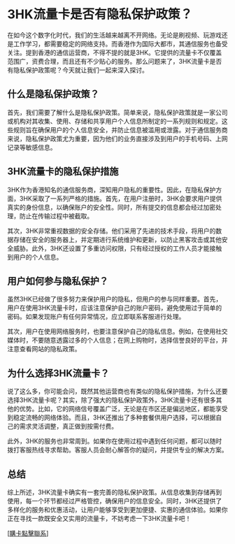 # 3HK流量卡是否有隐私保护政策？

在如今这个数字化时代，我们的生活越来越离不开网络。无论是刷视频、玩游戏还是工作学习，都需要稳定的网络支持。而香港作为国际大都市，其通信服务也备受关注。提到香港的通信运营商，不得不提的就是3HK。它提供的流量卡不仅覆盖范围广，资费合理，而且还有不少贴心的服务。那么问题来了，3HK流量卡是否有隐私保护政策呢？今天就让我们一起来深入探讨。

## 什么是隐私保护政策？

首先，我们需要了解什么是隐私保护政策。简单来说，隐私保护政策就是一家公司或机构对其收集、使用、存储和共享用户个人信息所制定的一系列规则和规定。这些规则旨在确保用户的个人信息安全，并防止信息被滥用或泄露。对于通信服务商来说，隐私保护政策尤为重要，因为他们的业务直接涉及到用户的手机号码、上网记录等敏感信息。

## 3HK流量卡的隐私保护措施

3HK作为香港知名的通信服务商，深知用户隐私的重要性。因此，在隐私保护方面，3HK采取了一系列严格的措施。首先，在用户注册时，3HK会要求用户提供真实的身份信息，以确保账户的安全性。同时，所有提交的信息都会经过加密处理，防止在传输过程中被截取。

其次，3HK非常重视数据的安全存储。他们采用了先进的技术手段，将用户的数据存储在安全的服务器上，并定期进行系统维护和更新，以防止黑客攻击或其他安全威胁。此外，3HK还设置了多重访问权限，只有经过授权的工作人员才能接触到用户的个人信息。

## 用户如何参与隐私保护？

虽然3HK已经做了很多努力来保护用户的隐私，但用户的参与同样重要。首先，用户在使用3HK流量卡时，应该注意保护自己的账户密码，避免使用过于简单的密码。如果发现账户有任何异常情况，应立即联系客服进行处理。

其次，用户在使用网络服务时，也要注意保护自己的隐私信息。例如，在使用社交媒体时，不要随意透露过多的个人信息；在网上购物时，选择信誉良好的平台，并注意查看网站的隐私政策。

## 为什么选择3HK流量卡？

说了这么多，你可能会问，既然其他运营商也有类似的隐私保护措施，为什么还要选择3HK流量卡呢？其实，除了强大的隐私保护政策外，3HK流量卡还有很多其他的优势。比如，它的网络信号覆盖广泛，无论是在市区还是偏远地区，都能享受到稳定流畅的网络体验。而且，3HK还推出了多种套餐供用户选择，可以根据自己的需求灵活调整，真正做到按需付费。

此外，3HK的服务也非常周到。如果你在使用过程中遇到任何问题，都可以随时拨打客服热线寻求帮助。客服人员会耐心解答你的疑问，并提供专业的解决方案。

## 总结

综上所述，3HK流量卡确实有一套完善的隐私保护政策。从信息收集到存储再到使用，每一个环节都经过严格管控，确保用户的信息安全。同时，3HK还提供了多样化的服务和优惠活动，让用户能够享受到更加便捷、实惠的通信体验。如果你正在寻找一款既安全又实用的流量卡，不妨考虑一下3HK流量卡吧！

[[購卡點擊聯系](https://t.me/s/esim1088)]